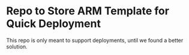 # Repo to Store ARM Template for Quick Deployment
This repo is only meant to support deployments, until we found a better solution.
